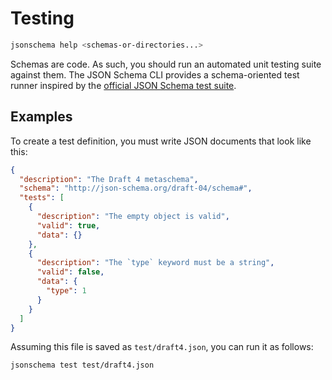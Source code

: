 Testing
=======

```sh
jsonschema help <schemas-or-directories...>
```

Schemas are code. As such, you should run an automated unit testing suite
against them. The JSON Schema CLI provides a schema-oriented test runner
inspired by the [official JSON Schema test
suite](https://github.com/json-schema-org/JSON-Schema-Test-Suite).

Examples
--------

To create a test definition, you must write JSON documents that look like this:

```json
{
  "description": "The Draft 4 metaschema",
  "schema": "http://json-schema.org/draft-04/schema#",
  "tests": [
    {
      "description": "The empty object is valid",
      "valid": true,
      "data": {}
    },
    {
      "description": "The `type` keyword must be a string",
      "valid": false,
      "data": {
        "type": 1
      }
    }
  ]
}
```

Assuming this file is saved as `test/draft4.json`, you can run it as follows:

```sh
jsonschema test test/draft4.json
```
